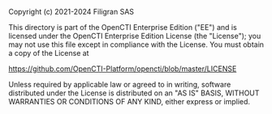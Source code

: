 Copyright (c) 2021-2024 Filigran SAS

This directory is part of the OpenCTI Enterprise Edition ("EE") and is
licensed under the OpenCTI Enterprise Edition License (the "License");
you may not use this file except in compliance with the License.
You must obtain a copy of the License at

https://github.com/OpenCTI-Platform/opencti/blob/master/LICENSE

Unless required by applicable law or agreed to in writing, software
distributed under the License is distributed on an "AS IS" BASIS,
WITHOUT WARRANTIES OR CONDITIONS OF ANY KIND, either express or implied.